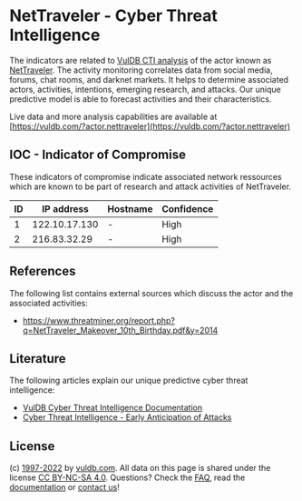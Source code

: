 # NetTraveler - Cyber Threat Intelligence

The indicators are related to [VulDB CTI analysis](https://vuldb.com/?kb.cti) of the actor known as [NetTraveler](https://vuldb.com/?actor.nettraveler). The activity monitoring correlates data from social media, forums, chat rooms, and darknet markets. It helps to determine associated actors, activities, intentions, emerging research, and attacks. Our unique predictive model is able to forecast activities and their characteristics.

Live data and more analysis capabilities are available at [https://vuldb.com/?actor.nettraveler](https://vuldb.com/?actor.nettraveler)

## IOC - Indicator of Compromise

These indicators of compromise indicate associated network ressources which are known to be part of research and attack activities of NetTraveler.

ID | IP address | Hostname | Confidence
-- | ---------- | -------- | ----------
1 | 122.10.17.130 | - | High
2 | 216.83.32.29 | - | High

## References

The following list contains external sources which discuss the actor and the associated activities:

* https://www.threatminer.org/report.php?q=NetTraveler_Makeover_10th_Birthday.pdf&y=2014

## Literature

The following articles explain our unique predictive cyber threat intelligence:

* [VulDB Cyber Threat Intelligence Documentation](https://vuldb.com/?kb.cti)
* [Cyber Threat Intelligence - Early Anticipation of Attacks](https://www.scip.ch/en/?labs.20201022)

## License

(c) [1997-2022](https://vuldb.com/?kb.changelog) by [vuldb.com](https://vuldb.com/?kb.about). All data on this page is shared under the license [CC BY-NC-SA 4.0](https://creativecommons.org/licenses/by-nc-sa/4.0/). Questions? Check the [FAQ](https://vuldb.com/?kb.faq), read the [documentation](https://vuldb.com/?kb) or [contact us](https://vuldb.com/?contact)!
